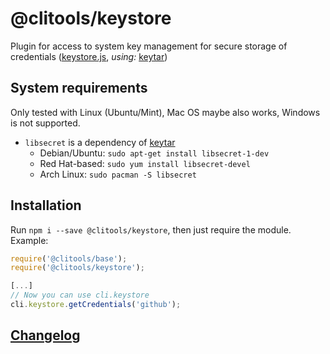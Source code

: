 # @clitools/keystore

Plugin for access to system key management for secure storage of credentials ([keystore.js](lib/error-handler.js), _using:_ [keytar](https://github.com/atom/node-keytar))

## System requirements

Only tested with Linux (Ubuntu/Mint), Mac OS maybe also works, Windows is not supported.

* `libsecret` is a dependency of [keytar](https://github.com/atom/node-keytar)
  * Debian/Ubuntu: `sudo apt-get install libsecret-1-dev`
  * Red Hat-based: `sudo yum install libsecret-devel`
  * Arch Linux: `sudo pacman -S libsecret`

## Installation

Run `npm i --save @clitools/keystore`, then just require the module.
Example:

```javascript
require('@clitools/base');
require('@clitools/keystore');

[...]
// Now you can use cli.keystore
cli.keystore.getCredentials('github');
```

## [Changelog](CHANGELOG.md)